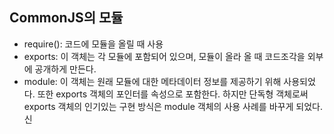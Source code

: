 ## CommonJS의 모듈
- require(): 코드에 모듈을 올릴 때 사용
- exports: 이 객체는 각 모듈에 포함되어 있으며, 모듈이 올라 올 때 코드조각을 외부에 공개하게 만든다.
- module: 이 객체는 원래 모듈에 대한 메타데이터 정보를 제공하기 위해 사용되었다. 또한 exports 객체의 포인터를 속성으로 포함한다. 하지만 단독형 객체로써 exports 객체의 인기있는 구현 방식은 module 객체의 사용 사례를 바꾸게 되었다.신